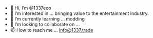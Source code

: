 - 👋 Hi, I’m @1337eco
- 👀 I’m interested in ... bringing value to the entertainment industry.
- 🌱 I’m currently learning ... modding
- 💞️ I’m looking to collaborate on ...
- 📫 How to reach me ... info@1337.trade

<!---
1337eco/1337eco is a ✨ special ✨ repository because its `README.md` (this file) appears on your GitHub profile.
You can click the Preview link to take a look at your changes.
--->
